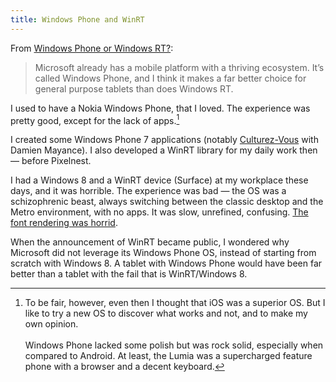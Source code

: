 ```yaml
---
title: Windows Phone and WinRT
---
```


From [Windows Phone or Windows RT?](http://winsupersite.com/windows-phone/windows-phone-or-windows-rt):

> Microsoft already has a mobile platform with a thriving ecosystem. It’s called Windows Phone, and I think it makes a far better choice for general purpose tablets than does Windows RT.

I used to have a Nokia Windows Phone, that I loved. The experience was pretty good, except for the lack of apps.[^1]

I created some Windows Phone 7 applications (notably [Culturez-Vous][CV] with Damien Mayance). I also developed a WinRT library for my daily work then — before Pixelnest.

I had a Windows 8 and a WinRT device (Surface) at my workplace these days, and it was horrible. The experience was bad — the OS was a schizophrenic beast, always switching between the classic desktop and the Metro environment, with no apps. It was slow, unrefined, confusing. [The font rendering was horrid][image].

When the announcement of WinRT became public, I wondered why Microsoft did not leverage its Windows Phone OS, instead of starting from scratch with Windows 8. A tablet with Windows Phone would have been far better than a tablet with the fail that is WinRT/Windows 8.


[^1]: To be fair, however, even then I thought that iOS was a superior OS. But I like to try a new OS to discover what works and not, and to make my own opinion.<br /><br />Windows Phone lacked some polish but was rock solid, especially when compared to Android. At least, the Lumia was a supercharged feature phone with a browser and a decent keyboard.

[CV]: http://dmayance.com/culturez-vous/
[image]: http://cl.ly/image/102N3O3C0k3z1c0g0u3g
